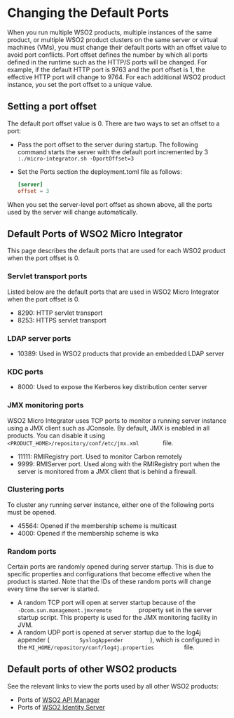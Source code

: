 # Changing the Default Ports

When you run multiple WSO2 products, multiple instances of the same
product, or multiple WSO2 product clusters on the same server or virtual
machines (VMs), you must change their default ports with an offset value
to avoid port conflicts. Port offset defines the number by which all
ports defined in the runtime such as the HTTP/S ports will be changed.
For example, if the default HTTP port is 9763 and the port offset is 1,
the effective HTTP port will change to 9764. For each additional WSO2
product instance, you set the port offset to a unique value.

## Setting a port offset
The default port offset value is 0. There are two ways to set an offset
to a port:

-   Pass the port offset to the server during startup. The following
    command starts the server with the default port incremented by 3
    `          :./micro-integrator.sh -DportOffset=3         `
-   Set the Ports section the deployment.toml file as follows:

    ```toml
    [server]
    offset = 3
    ```

When you set the server-level port offset as shown above, all the ports used by the server will change automatically.

## Default Ports of WSO2 Micro Integrator

This page describes the default ports that are used for each WSO2
product when the port offset is 0.

### Servlet transport ports

Listed below are the default ports that are used in WSO2 Micro Integrator when the port offset is 0.

- 8290: HTTP servlet transport
- 8253: HTTPS servlet transport

### LDAP server ports

-   10389: Used in WSO2 products that provide an embedded LDAP server

### KDC ports

-   8000: Used to expose the Kerberos key distribution center server

### JMX monitoring ports

WSO2 Micro Integrator uses TCP ports to monitor a running server instance
using a JMX client such as JConsole. By default, JMX is enabled in all
products. You can disable it using `         <PRODUCT_HOME>/repository/conf/etc/jmx.xml        ` file.

-   11111: RMIRegistry port. Used to monitor Carbon remotely
-   9999: RMIServer port. Used along with the RMIRegistry port when the server is monitored from a JMX client that is behind a firewall.

### Clustering ports

To cluster any running server instance, either one of the following
ports must be opened.

-   45564: Opened if the membership scheme is multicast
-   4000: Opened if the membership scheme is wka

### Random ports

Certain ports are randomly opened during server startup. This is due to
specific properties and configurations that become effective when the
product is started. Note that the IDs of these random ports will change
every time the server is started.

-   A random TCP port will open at server startup because of the
    `          -Dcom.sun.management.jmxremote         ` property set in
    the server startup script. This property is used for the
    JMX monitoring facility in JVM.
-   A random UDP port is opened at server startup due to the log4j
    appender ( `          SyslogAppender         ` ), which is
    configured in the
    `MI_HOME/repository/conf/log4j.properties         `
    file.


## Default ports of other WSO2 products

See the relevant links to view the ports used by all other WSO2 products:

- Ports of [WSO2 API Manager](https://docs.wso2.com/display/AM260/Default+Ports+of+WSO2+API-M+Analytics)
- Ports of [WSO2 Identity Server](https://docs.wso2.com/display/IS580/Default+Ports+of+WSO2+Products)